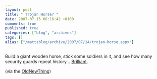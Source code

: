 ```yaml
---
layout: post
title: " Trojan Horse? "
date: 2007-07-15 00:16:42 +0100
comments: true
published: true
categories: ["blog", "archives"]
tags: []
alias: ["/mattsblog/archive/2007/07/14/trojan-horse.aspx"]
---
```

<!-- more -->

<p>Build a giant wooden horse, stick some soldiers in it, and see how many security guards repeat history... <a href="http://www.youtube.com/watch?v=Xs3SfNANtig">Brilliant</a>. </p> <p>(via the <a href="http://blogs.msdn.com/oldnewthing/archive/2007/07/11/3805136.aspx">OldNewThing</a>)</p> 

